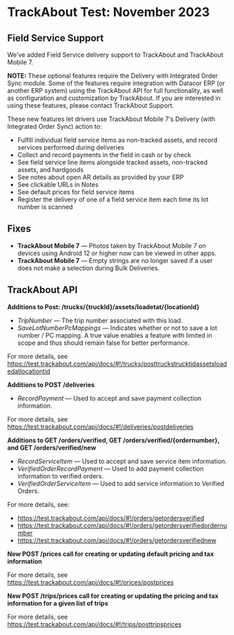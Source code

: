 # TrackAbout Test: November 2023


## Field Service Support
We've added Field Service delivery support to TrackAbout and TrackAbout Mobile 7.

**NOTE:** These optional features require the Delivery with Integrated Order Sync module. Some of the features require integration with Datacor ERP (or another ERP system) using the TrackAbout API for full functionality, as well as configuration and customization by TrackAbout. If you are interested in using these features, please contact TrackAbout Support.

These new features let drivers use TrackAbout Mobile 7's Delivery (with Integrated Order Sync) action to:
* Fulfill individual field service items as non-tracked assets, and record services performed during deliveries
* Collect and record payments in the field in cash or by check
* See field service line items alongside tracked assets, non-tracked assets, and hardgoods
* See notes about open AR details as provided by your ERP
* See clickable URLs in Notes
* See default prices for field service items
* Register the delivery of one of a field service item each time its lot number is scanned


## Fixes
* **TrackAbout Mobile 7** — Photos taken by TrackAbout Mobile 7 on devices using Android 12 or higher now can be viewed in other apps. 
* **TrackAbout Mobile 7** — Empty strings are no longer saved if a user does not make a selection during Bulk Deliveries.


## TrackAbout API
**Additions to Post: /trucks/{truckId}/assets/loadetat/{locationId}**
* *TripNumber* — The trip number associated with this load.
* *SaveLotNumberPcMappings* — Indicates whether or not to save a lot number / PC mapping. A true value enables a feature with limited in scope and thus should remain false for better performance.

For more details, see https://test.trackabout.com/api/docs/#!/trucks/posttruckstrucktidassetsloadedatlocationtid

**Additions to POST /deliveries**
* *RecordPayment* — Used to accept and save payment collection information.

For more details, see https://test.trackabout.com/api/docs/#!/deliveries/postdeliveries

**Additions to GET /orders/verified, GET /orders/verified/{ordernumber}, and GET /orders/verified/new**
* *RecordServiceItem* —  Used to accept and save service item information.
* *VerifiedOrderRecordPayment* — Used to add payment collection information to verified orders.
* *VerifiedOrderServiceItem* — Used to add service information to Verified Orders.

For more details, see:
* https://test.trackabout.com/api/docs/#!/orders/getordersverified
* https://test.trackabout.com/api/docs/#!/orders/getordersverifiedordernumber
* https://test.trackabout.com/api/docs/#!/orders/getordersverifiednew

**New POST /prices call for creating or updating default pricing and tax information**

For more details, see https://test.trackabout.com/api/docs/#!/prices/postprices

**New POST /trips/prices call for creating or updating the pricing and tax information for a given list of trips**

For more details, see https://test.trackabout.com/api/docs/#!/trips/posttripsprices
